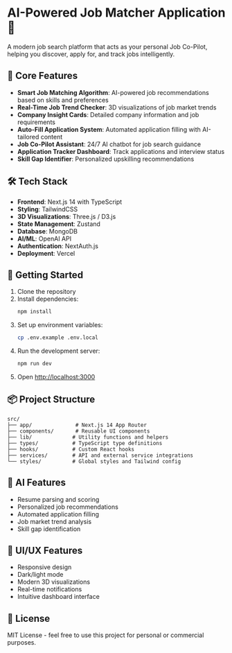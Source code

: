 # AI-Powered Job Matcher Application 🚀

A modern job search platform that acts as your personal Job Co-Pilot, helping you discover, apply for, and track jobs intelligently.

## 🔧 Core Features

- **Smart Job Matching Algorithm**: AI-powered job recommendations based on skills and preferences
- **Real-Time Job Trend Checker**: 3D visualizations of job market trends
- **Company Insight Cards**: Detailed company information and job requirements
- **Auto-Fill Application System**: Automated application filling with AI-tailored content
- **Job Co-Pilot Assistant**: 24/7 AI chatbot for job search guidance
- **Application Tracker Dashboard**: Track applications and interview status
- **Skill Gap Identifier**: Personalized upskilling recommendations

## 🛠 Tech Stack

- **Frontend**: Next.js 14 with TypeScript
- **Styling**: TailwindCSS
- **3D Visualizations**: Three.js / D3.js
- **State Management**: Zustand
- **Database**: MongoDB
- **AI/ML**: OpenAI API
- **Authentication**: NextAuth.js
- **Deployment**: Vercel

## 🚀 Getting Started

1. Clone the repository
2. Install dependencies:
   ```bash
   npm install
   ```
3. Set up environment variables:
   ```bash
   cp .env.example .env.local
   ```
4. Run the development server:
   ```bash
   npm run dev
   ```
5. Open [http://localhost:3000](http://localhost:3000)

## 📦 Project Structure

```
src/
├── app/              # Next.js 14 App Router
├── components/       # Reusable UI components
├── lib/             # Utility functions and helpers
├── types/           # TypeScript type definitions
├── hooks/           # Custom React hooks
├── services/        # API and external service integrations
└── styles/          # Global styles and Tailwind config
```

## 🧠 AI Features

- Resume parsing and scoring
- Personalized job recommendations
- Automated application filling
- Job market trend analysis
- Skill gap identification

## 🎨 UI/UX Features

- Responsive design
- Dark/light mode
- Modern 3D visualizations
- Real-time notifications
- Intuitive dashboard interface

## 📄 License

MIT License - feel free to use this project for personal or commercial purposes.
